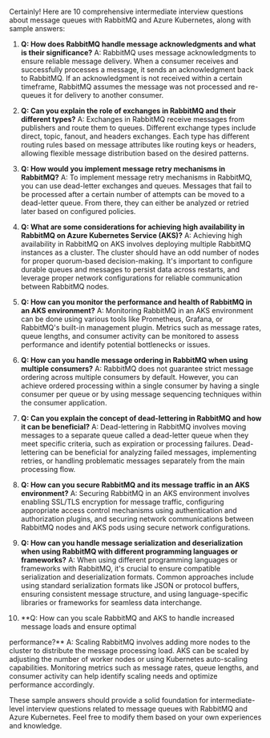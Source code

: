 Certainly! Here are 10 comprehensive intermediate interview questions about message queues with RabbitMQ and Azure Kubernetes, along with sample answers:

1. **Q: How does RabbitMQ handle message acknowledgments and what is their significance?**
   A: RabbitMQ uses message acknowledgments to ensure reliable message delivery. When a consumer receives and successfully processes a message, it sends an acknowledgment back to RabbitMQ. If an acknowledgment is not received within a certain timeframe, RabbitMQ assumes the message was not processed and re-queues it for delivery to another consumer.

2. **Q: Can you explain the role of exchanges in RabbitMQ and their different types?**
   A: Exchanges in RabbitMQ receive messages from publishers and route them to queues. Different exchange types include direct, topic, fanout, and headers exchanges. Each type has different routing rules based on message attributes like routing keys or headers, allowing flexible message distribution based on the desired patterns.

3. **Q: How would you implement message retry mechanisms in RabbitMQ?**
   A: To implement message retry mechanisms in RabbitMQ, you can use dead-letter exchanges and queues. Messages that fail to be processed after a certain number of attempts can be moved to a dead-letter queue. From there, they can either be analyzed or retried later based on configured policies.

4. **Q: What are some considerations for achieving high availability in RabbitMQ on Azure Kubernetes Service (AKS)?**
   A: Achieving high availability in RabbitMQ on AKS involves deploying multiple RabbitMQ instances as a cluster. The cluster should have an odd number of nodes for proper quorum-based decision-making. It's important to configure durable queues and messages to persist data across restarts, and leverage proper network configurations for reliable communication between RabbitMQ nodes.

5. **Q: How can you monitor the performance and health of RabbitMQ in an AKS environment?**
   A: Monitoring RabbitMQ in an AKS environment can be done using various tools like Prometheus, Grafana, or RabbitMQ's built-in management plugin. Metrics such as message rates, queue lengths, and consumer activity can be monitored to assess performance and identify potential bottlenecks or issues.

6. **Q: How can you handle message ordering in RabbitMQ when using multiple consumers?**
   A: RabbitMQ does not guarantee strict message ordering across multiple consumers by default. However, you can achieve ordered processing within a single consumer by having a single consumer per queue or by using message sequencing techniques within the consumer application.

7. **Q: Can you explain the concept of dead-lettering in RabbitMQ and how it can be beneficial?**
   A: Dead-lettering in RabbitMQ involves moving messages to a separate queue called a dead-letter queue when they meet specific criteria, such as expiration or processing failures. Dead-lettering can be beneficial for analyzing failed messages, implementing retries, or handling problematic messages separately from the main processing flow.

8. **Q: How can you secure RabbitMQ and its message traffic in an AKS environment?**
   A: Securing RabbitMQ in an AKS environment involves enabling SSL/TLS encryption for message traffic, configuring appropriate access control mechanisms using authentication and authorization plugins, and securing network communications between RabbitMQ nodes and AKS pods using secure network configurations.

9. **Q: How can you handle message serialization and deserialization when using RabbitMQ with different programming languages or frameworks?**
   A: When using different programming languages or frameworks with RabbitMQ, it's crucial to ensure compatible serialization and deserialization formats. Common approaches include using standard serialization formats like JSON or protocol buffers, ensuring consistent message structure, and using language-specific libraries or frameworks for seamless data interchange.

10. **Q: How can you scale RabbitMQ and AKS to handle increased message loads and ensure optimal

 performance?**
    A: Scaling RabbitMQ involves adding more nodes to the cluster to distribute the message processing load. AKS can be scaled by adjusting the number of worker nodes or using Kubernetes auto-scaling capabilities. Monitoring metrics such as message rates, queue lengths, and consumer activity can help identify scaling needs and optimize performance accordingly.

These sample answers should provide a solid foundation for intermediate-level interview questions related to message queues with RabbitMQ and Azure Kubernetes. Feel free to modify them based on your own experiences and knowledge.